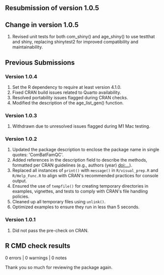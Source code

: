 ## Resubmission of version 1.0.5

## Change in version 1.0.5
1. Revised unit tests for both com_shiny() and age_shiny() to use testthat and shiny, replacing shinytest2 for improved compatibility and maintainability.

## Previous Submissions

### Version 1.0.4
1. Set the R dependency to require at least version 4.1.0.
2. Fixed CRAN build issues related to Quarto availability.
3. Resolved portability issues flagged during CRAN checks.
4. Modified the description of the age_list_gen() function.

### Version 1.0.3
1. Withdrawn due to unresolved issues flagged during M1 Mac testing.

### Version 1.0.2
1. Updated the package description to enclose the package name in single quotes: 'ComBatFamQC'.
2. Added references in the description field to describe the methods, formatted per CRAN guidelines (e.g., authors (year) <doi:...>).
3. Replaced all instances of `print()` with `message()` in `R/visual_prep.R` and `R/Help_Func.R` to align with CRAN's recommended practices for console output.
4. Ensured the use of `tempfile()` for creating temporary directories in examples, vignettes, and tests to comply with CRAN's file handling policies.
5. Cleaned up all temporary files using `unlink()`.
6. Optimized examples to ensure they run in less than 5 seconds.

### Version 1.0.1
1. Did not pass the pre-check on CRAN.


## R CMD check results

0 errors | 0 warnings | 0 notes


Thank you so much for reviewing the package again.